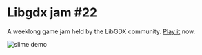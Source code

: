 # Libgdx jam #22

A weeklong game jam held by the LibGDX community.
[Play it](https://sandramoen.itch.io/slime-in-a-silo) now.

![slime demo](https://user-images.githubusercontent.com/4059636/192825268-3fc51888-8416-41a8-90b0-d4bbf5cda6e1.gif)
